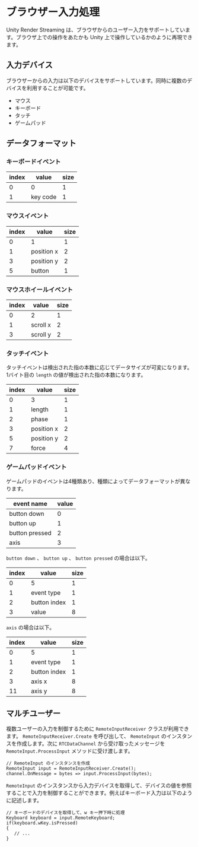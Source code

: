 # ブラウザー入力処理

Unity Render Streaming は、ブラウザからのユーザー入力をサポートしています。ブラウザ上での操作をあたかも Unity 上で操作しているかのように再現できます。

## 入力デバイス

ブラウザーからの入力は以下のデバイスをサポートしています。同時に複数のデバイスを利用することが可能です。

- マウス
- キーボード
- タッチ
- ゲームパッド

## データフォーマット

### キーボードイベント

|index|value|size|
|-------|-----|-----|
|0|0|1|
|1|key code|1|

### マウスイベント

|index|value|size|
|-------|-----|-----|
|0|1|1|
|1|position x|2|
|3|position y|2|
|5|button|1|

### マウスホイールイベント

|index|value|size|
|-------|-----|-----|
|0|2|1|
|1|scroll x|2|
|3|scroll y|2|

### タッチイベント

タッチイベントは検出された指の本数に応じてデータサイズが可変になります。 1バイト目の `length` の値が検出された指の本数になります。

|index|value|size|
|-------|-----|-----|
|0|3|1|
|1|length|1|
|2|phase|1|
|3|position x|2|
|5|position y|2|
|7|force|4|

### ゲームパッドイベント

ゲームパッドのイベントは4種類あり、種類によってデータフォーマットが異なります。

| event name | value |
|-------|-----|
| button down | 0 |
| button up | 1 |
| button pressed | 2 |
| axis | 3 |

`button down` 、 `button up` 、 `button pressed` の場合は以下。

|index|value|size|
|-------|-----|-----|
|0|5|1|
|1|event type|1|
|2|button index|1|
|3|value|8|

`axis` の場合は以下。

|index|value|size|
|-------|-----|-----|
|0|5|1|
|1|event type|1|
|2|button index|1|
|3|axis x|8|
|11|axis y|8|

## マルチユーザー

複数ユーザーの入力を制御するために `RemoteInputReceiver` クラスが利用できます。  `RemoteInputReceiver.Create` を呼び出して、 `RemoteInput` のインスタンスを作成します。次に `RTCDataChannel` から受け取ったメッセージを `RemoteInput.ProcessInput` メソッドに受け渡します。

```CSharp
// RemoteInput のインスタンスを作成
RemoteInput input = RemoteInputReceiver.Create();
channel.OnMessage = bytes => input.ProcessInput(bytes);
```

`RemoteInput` のインスタンスから入力デバイスを取得して、デバイスの値を参照することで入力を制御することができます。例えばキーボード入力は以下のように記述します。

```CSharp
// キーボードのデバイスを取得して、w キー押下時に処理
Keyboard keyboard = input.RemoteKeyboard;
if(keyboard.wKey.isPressed)
{
   // ... 
}
```